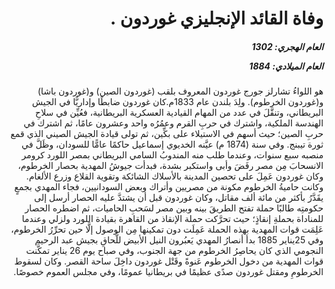 <h1 dir="rtl">وفاة القائد الإنجليزي غوردون  .</h1>

<h5 dir="rtl">العام الهجري:  1302

العام الميلادي: 1884

</h5>

<p dir="rtl">هو اللواءُ تشارلز جورج غوردون المعروف بلقب (غوردون الصين) و(غوردون باشا) و(غوردون الخرطوم). ولِدَ بلندن عام 1833م.كان غوردون ضابطًا وإداريًّا في الجيش البريطاني، وتنقَّلَ في عدد من المهام القيادية العسكرية البريطانية، فعُيِّن في سلاحِ الهندسة الملكية، واشترك في حربِ القرم وعمُرُه واحد وعشرون عامًا، ثم اشترك في حربِ الصين؛ حيث أسهم في الاستيلاء على بكِّين، ثم تولى قيادة الجيش الصيني
الذي قمع ثورة تيبنج. وفي سنة (1874 م) عيَّنه الخديوي إسماعيل حاكمًا عامًّا للسودان، وظَلَّ في منصبه سبع سنوات، وعندما طلب منه المندوبُ السامي البريطاني بمصر اللورد كرومر الانسحابَ مِن مصر رفَضَ وأبى واستكبر بشدة، فبدأت جيوشُ المهدية بحصار الخرطوم، وكان غوردون عَمِلَ على تحصين المدينة بالأسلاك الشائكة وتقوية القلاع وزرع الألغام. وكانت حاميةُ الخرطوم مكونة من مصريين وأتراك وبعض السودانيين، فجاء المهدي بجمعٍ يقَدَّرُ بأكثر من مائة ألف مقاتل، وكان غوردون قبل أن يشتدَّ عليه الحصار أرسل إلى حكومتِه طالبًا حملة تفتح الطريقَ بينه وبين مصر لسَحبِ الحاميات، ثم اضطره الحصار للمناداة بحملةِ إنقاذٍ؛ حيث تحرَّكت حملة الإنقاذ من القاهرة بقيادة اللورد ولزلي وعندما عَلِمَت قوات المهدية بهذه الحملة عَمِلَت دون تمكينها مِن الوصول إلَّا حين تحرِّرُ الخرطوم، وفي 25يناير 1885 بدأ أنصارُ المهدي يَعبُرون النيل الأبيض للَّحاقِ بجيش عبد الرحيم النجومي الذي كان يحاصِرُ الخرطوم من جهة الجنوب، وفي صباح يوم 26 يناير تمكَّنت قوات المهدية من دخول الخرطوم عَنوةً وقَتْل غوردون داخِلَ ساحة القصر. وكان لسقوط الخرطومِ ومقتل غوردون صدًى عظيمًا في بريطانيا عمومًا، وفي مجلس العموم خصوصًا.</p></br>
